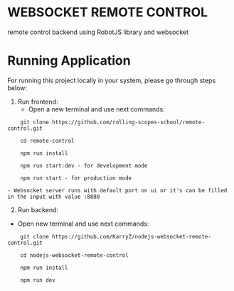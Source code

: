 # WEBSOCKET REMOTE CONTROL
remote control backend using RobotJS library and websocket

# Running Application
For running this project locally in your system, please go through steps below:

1) Run frontend:
    - Open a new terminal and use next commands:
```
    git clone https://github.com/rolling-scopes-school/remote-control.git  
   
    cd remote-control
    
    npm run install

    npm run start:dev - for development mode

    npm run start - for production mode
```
    - Websocket server runs with default port on ui or it's can be filled in the input with value :8080

2) Run backend:

- Open new terminal and use next commands:
```
    git clone https://github.com/KarryZ/nodejs-websocket-remote-control.git
   
    cd nodejs-websocket-remote-control
    
    npm run install

    npm run dev
```

